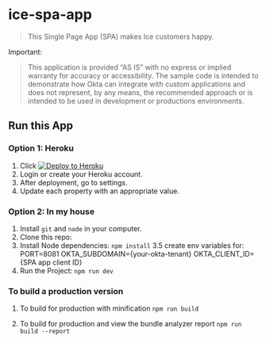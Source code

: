 # ice-spa-app

> This Single Page App (SPA) makes Ice customers happy.

Important:

> This application is provided “AS IS” with no express or implied warranty for accuracy or accessibility. The sample code is intended to demonstrate how Okta can integrate with custom applications and does not represent, by any means, the recommended approach or is intended to be used in development or productions environments.

## Run this App

### Option 1: Heroku

1. Click [![Deploy to Heroku](https://www.herokucdn.com/deploy/button.svg)](https://heroku.com/deploy)
2. Login or create your Heroku account.
3. After deployment, go to settings.
4. Update each property with an appropriate value.

### Option 2: In my house

1. Install `git` and `node` in your computer.
2. Clone this repo:
3. Install Node dependencies:
    `npm install`
3.5 create env variables for:
    PORT=8081
    OKTA_SUBDOMAIN={your-okta-tenant}
    OKTA_CLIENT_ID={SPA app client ID}
4. Run the Project:
    `npm run dev`

### To build a production version

1. To build for production with minification
    `npm run build`

2. To build for production and view the bundle analyzer report
    `npm run build --report`

